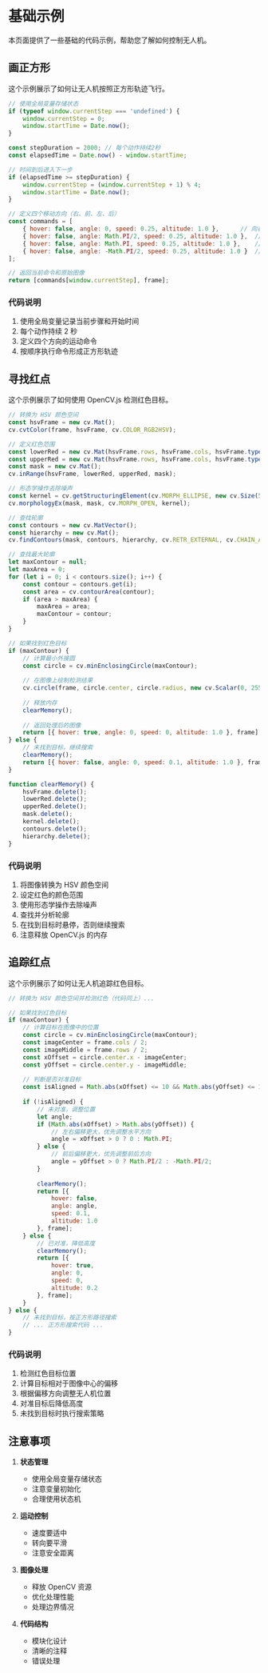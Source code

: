 # 基础示例

本页面提供了一些基础的代码示例，帮助您了解如何控制无人机。

## 画正方形

这个示例展示了如何让无人机按照正方形轨迹飞行。

```javascript
// 使用全局变量存储状态
if (typeof window.currentStep === 'undefined') {
    window.currentStep = 0;
    window.startTime = Date.now();
}

const stepDuration = 2000; // 每个动作持续2秒
const elapsedTime = Date.now() - window.startTime;

// 时间到后进入下一步
if (elapsedTime >= stepDuration) {
    window.currentStep = (window.currentStep + 1) % 4;
    window.startTime = Date.now();
}

// 定义四个移动方向（右、前、左、后）
const commands = [
    { hover: false, angle: 0, speed: 0.25, altitude: 1.0 },      // 向右
    { hover: false, angle: Math.PI/2, speed: 0.25, altitude: 1.0 },  // 向前
    { hover: false, angle: Math.PI, speed: 0.25, altitude: 1.0 },    // 向左
    { hover: false, angle: -Math.PI/2, speed: 0.25, altitude: 1.0 }  // 向后
];

// 返回当前命令和原始图像
return [commands[window.currentStep], frame];
```

### 代码说明

1. 使用全局变量记录当前步骤和开始时间
2. 每个动作持续 2 秒
3. 定义四个方向的运动命令
4. 按顺序执行命令形成正方形轨迹

## 寻找红点

这个示例展示了如何使用 OpenCV.js 检测红色目标。

```javascript
// 转换为 HSV 颜色空间
const hsvFrame = new cv.Mat();
cv.cvtColor(frame, hsvFrame, cv.COLOR_RGB2HSV);

// 定义红色范围
const lowerRed = new cv.Mat(hsvFrame.rows, hsvFrame.cols, hsvFrame.type(), [0, 100, 100, 255]);
const upperRed = new cv.Mat(hsvFrame.rows, hsvFrame.cols, hsvFrame.type(), [10, 255, 255, 255]);
const mask = new cv.Mat();
cv.inRange(hsvFrame, lowerRed, upperRed, mask);

// 形态学操作去除噪声
const kernel = cv.getStructuringElement(cv.MORPH_ELLIPSE, new cv.Size(5, 5));
cv.morphologyEx(mask, mask, cv.MORPH_OPEN, kernel);

// 查找轮廓
const contours = new cv.MatVector();
const hierarchy = new cv.Mat();
cv.findContours(mask, contours, hierarchy, cv.RETR_EXTERNAL, cv.CHAIN_APPROX_SIMPLE);

// 查找最大轮廓
let maxContour = null;
let maxArea = 0;
for (let i = 0; i < contours.size(); i++) {
    const contour = contours.get(i);
    const area = cv.contourArea(contour);
    if (area > maxArea) {
        maxArea = area;
        maxContour = contour;
    }
}

// 如果找到红色目标
if (maxContour) {
    // 计算最小外接圆
    const circle = cv.minEnclosingCircle(maxContour);
    
    // 在图像上绘制检测结果
    cv.circle(frame, circle.center, circle.radius, new cv.Scalar(0, 255, 0, 255), 2);
    
    // 释放内存
    clearMemory();
    
    // 返回处理后的图像
    return [{ hover: true, angle: 0, speed: 0, altitude: 1.0 }, frame];
} else {
    // 未找到目标，继续搜索
    clearMemory();
    return [{ hover: false, angle: 0, speed: 0.1, altitude: 1.0 }, frame];
}

function clearMemory() {
    hsvFrame.delete();
    lowerRed.delete();
    upperRed.delete();
    mask.delete();
    kernel.delete();
    contours.delete();
    hierarchy.delete();
}
```

### 代码说明

1. 将图像转换为 HSV 颜色空间
2. 设定红色的颜色范围
3. 使用形态学操作去除噪声
4. 查找并分析轮廓
5. 在找到目标时悬停，否则继续搜索
6. 注意释放 OpenCV.js 的内存

## 追踪红点

这个示例展示了如何让无人机追踪红色目标。

```javascript
// 转换为 HSV 颜色空间并检测红色（代码同上）...

// 如果找到红色目标
if (maxContour) {
    // 计算目标在图像中的位置
    const circle = cv.minEnclosingCircle(maxContour);
    const imageCenter = frame.cols / 2;
    const imageMiddle = frame.rows / 2;
    const xOffset = circle.center.x - imageCenter;
    const yOffset = circle.center.y - imageMiddle;
    
    // 判断是否对准目标
    const isAligned = Math.abs(xOffset) <= 10 && Math.abs(yOffset) <= 10;
    
    if (!isAligned) {
        // 未对准，调整位置
        let angle;
        if (Math.abs(xOffset) > Math.abs(yOffset)) {
            // 左右偏移更大，优先调整水平方向
            angle = xOffset > 0 ? 0 : Math.PI;
        } else {
            // 前后偏移更大，优先调整前后方向
            angle = yOffset > 0 ? Math.PI/2 : -Math.PI/2;
        }
        
        clearMemory();
        return [{ 
            hover: false, 
            angle: angle,
            speed: 0.1,
            altitude: 1.0 
        }, frame];
    } else {
        // 已对准，降低高度
        clearMemory();
        return [{ 
            hover: true, 
            angle: 0, 
            speed: 0, 
            altitude: 0.2 
        }, frame];
    }
} else {
    // 未找到目标，按正方形路径搜索
    // ... 正方形搜索代码 ...
}
```

### 代码说明

1. 检测红色目标位置
2. 计算目标相对于图像中心的偏移
3. 根据偏移方向调整无人机位置
4. 对准目标后降低高度
5. 未找到目标时执行搜索策略

## 注意事项

1. **状态管理**
   - 使用全局变量存储状态
   - 注意变量初始化
   - 合理使用状态机

2. **运动控制**
   - 速度要适中
   - 转向要平滑
   - 注意安全距离

3. **图像处理**
   - 释放 OpenCV 资源
   - 优化处理性能
   - 处理边界情况

4. **代码结构**
   - 模块化设计
   - 清晰的注释
   - 错误处理 
